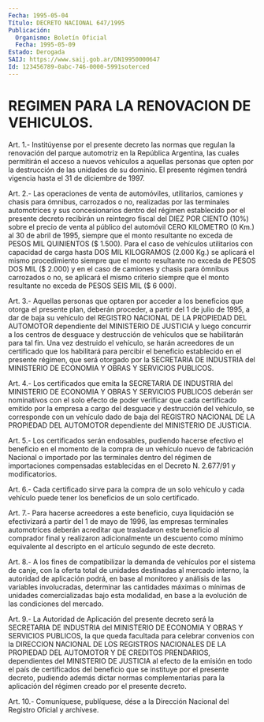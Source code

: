 ```yaml
---
Fecha: 1995-05-04
Título: DECRETO NACIONAL 647/1995
Publicación:
  Organismo: Boletín Oficial
  Fecha: 1995-05-09
Estado: Derogada
SAIJ: https://www.saij.gob.ar/DN19950000647
Id: 123456789-0abc-746-0000-5991soterced
---
```

# REGIMEN PARA LA RENOVACION DE VEHICULOS.

<a id="1"></a>
Art.  1.-  Institúyense por el presente decreto las normas que regulan  la  renovación  del  parque  automotriz  en  la  República Argentina, las  cuales  permitirán  el  acceso a nuevos vehículos a aquellas personas que opten por la destrucción  de  las unidades de su  dominio.  El presente régimen tendrá vigencia hasta  el  31  de diciembre de 1997.

<a id="2"></a>
Art. 2.- Las operaciones de venta de automóviles, utilitarios, camiones  y  chasis  para  ómnibus, carrozados o no, realizadas por las  terminales  automotrices   y  sus  concesionarios  dentro  del régimen establecido por el presente  decreto recibirán un reintegro fiscal  del  DIEZ POR CIENTO (10%) sobre  el  precio  de  venta  al público del automóvil  CERO  KILOMETRO  (0  Km.)  al 30 de abril de 1995,  siempre  que  el  monto  resultante no exceda de  PESOS  MIL QUINIENTOS ($ 1.500). Para el caso  de  vehículos  utilitarios  con capacidad  de  carga  hasta  DOS  MIL  KILOGRAMOS  (2.000  Kg.)  se aplicará  el mismo procedimiento siempre que el monto resultante no exceda de PESOS  DOS  MIL  ($  2.000)  y  en  el caso de camiones y chasis para ómnibus carrozados o no, se aplicará  el mismo criterio siempre que el monto resultante no exceda de PESOS  SEIS  MIL  ($ 6 000).

<a id="3"></a>
Art.  3.-  Aquellas  personas  que  optaren  por acceder a los beneficios que otorga el presente plan, deberán proceder,  a partir del  1  de  julio  de  1995, a dar de baja su vehículo del REGISTRO NACIONAL DE LA PROPIEDAD  DEL  AUTOMOTOR dependiente del MINISTERIO DE  JUSTICIA  y  luego  concurrir  a  los  centros  de  desguace  y destrucción de vehículos que se habilitarán  para  tal fin. Una vez destruido  el  vehículo, se harán acreedores de un certificado  que los  habilitará  para  percibir  el  beneficio  establecido  en  el presente régimen,  que será otorgado por la SECRETARIA DE INDUSTRIA del  MINISTERIO  DE  ECONOMIA    Y   OBRAS  Y  SERVICIOS  PUBLICOS.

<a id="4"></a>
Art. 4.- Los certificados que emita la SECRETARIA DE INDUSTRIA del MINISTERIO  DE  ECONOMIA  Y  OBRAS Y SERVICIOS PUBLICOS deberán ser nominativos con el solo efecto  de  poder  verificar  que  cada certificado   emitido  por  la  empresa  a  cargo  del  desguace  y destrucción del  vehículo,  se  corresponde con un vehículo dado de baja  del  REGISTRO  NACIONAL  DE  LA    PROPIEDAD   DEL  AUTOMOTOR dependiente del MINISTERIO DE JUSTICIA.

<a id="5"></a>
Art.  5.-  Los certificados serán endosables, pudiendo hacerse efectivo el beneficio  en  el  momento  de la compra de un vehículo nuevo  de  fabricación  Nacional  o importado  por  las  terminales dentro del régimen de importaciones  compensadas establecidas en el Decreto N. 2.677/91 y modificatorios.

<a id="6"></a>
Art.  6.-  Cada  certificado  sirve  para la compra de un solo vehículo  y  cada vehículo puede tener los beneficios  de  un  solo certificado.

<a id="7"></a>
Art.  7.-  Para  hacerse  acreedores  a  este  beneficio, cuya liquidación  se  efectivizará a partir del 1 de mayo de  1996,  las empresas terminales  automotrices deberán acreditar que trasladaron este beneficio al comprador  final  y  realizaron adicionalmente un descuento  como  mínimo  equivalente al descripto  en  el  artículo segundo de este decreto.

<a id="8"></a>
Art. 8.- A los fines de compatibilizar la demanda de vehículos por  el   sistema  de  canje,  con  la  oferta  total  de  unidades destinadas  al  mercado  interno, la autoridad de aplicación podrá, en  base al monitoreo y análisis  de  las  variables  involucradas, determinar las cantidades máximas o mínimas de unidades comercializadas  bajo esta modalidad, en base a la evolución de las condiciones del mercado.

<a id="9"></a>
Art.  9.- La Autoridad de Aplicación del presente decreto será la SECRETARIA  DE  INDUSTRIA  del  MINISTERIO DE ECONOMIA Y OBRAS Y SERVICIOS PUBLICOS, la que queda facultada  para celebrar convenios con  la  DIRECCION  NACIONAL  DE  LOS  REGISTROS NACIONALES  DE  LA PROPIEDAD DEL AUTOMOTOR Y DE CREDITOS PRENDARIOS,  dependientes del MINISTERIO DE JUSTICIA al efecto de la emisión en todo  el  país de certificados  del  beneficio  que  se  instituye  por  el  presente decreto,  pudiendo  además  dictar  normas complementarias para  la aplicación del régimen creado por el presente decreto.

<a id="10"></a>
Art. 10.- Comuníquese, publíquese, dése a la Dirección Nacional del Registro Oficial y archívese.